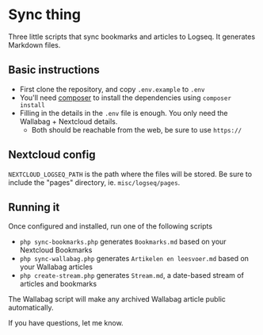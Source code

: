 # Sync thing

Three little scripts that sync bookmarks and articles to Logseq. It generates Markdown files.

## Basic instructions

- First clone the repository, and copy `.env.example` to `.env`
- You'll need [composer](https://getcomposer.org/) to install the dependencies using `composer install`
- Filling in the details in the `.env` file is enough. You only need the Wallabag + Nextcloud details.
  - Both should be reachable from the web, be sure to use `https://`

## Nextcloud config

`NEXTCLOUD_LOGSEQ_PATH` is the path where the files will be stored. Be sure to include the "pages" directory, ie. `misc/logseq/pages`.

## Running it

Once configured and installed, run one of the following scripts

 - `php sync-bookmarks.php` generates `Bookmarks.md` based on your Nextcloud Bookmarks
 - `php sync-wallabag.php` generates `Artikelen en leesvoer.md` based on your Wallabag articles
 - `php create-stream.php` generates `Stream.md`, a date-based stream of articles and bookmarks

 The Wallabag script will make any archived Wallabag article public automatically.

If you have questions, let me know.
